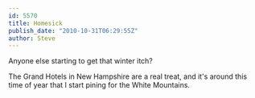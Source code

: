 ```yaml
---
id: 5570
title: Homesick
publish_date: "2010-10-31T06:29:55Z"
author: Steve
---
```

Anyone else starting to get that winter itch?

The Grand Hotels in New Hampshire are a real treat, and it's around this time of year that I start pining for the White Mountains.
